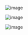 ![image](https://github.com/anjiladhikari/AI-for-medical/assets/21165474/8d454910-9ef5-4cc5-9804-8ed164399298)

![image](https://github.com/anjiladhikari/AI-for-medical/assets/21165474/f094a93a-cecd-49dc-91e9-cbec907bb5e6)

![image](https://github.com/anjiladhikari/AI-for-medical/assets/21165474/0ce005dc-03cd-4768-8ef7-bbf75f222a77)





